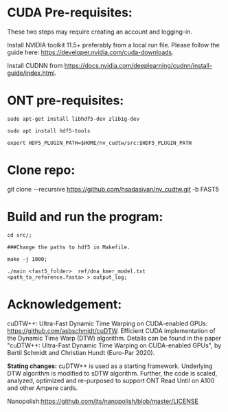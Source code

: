 # CUDA Pre-requisites:
These two steps may require creating an account and logging-in.

Install NVIDIA toolkit 11.5+ preferably from a local run file. Please follow the guide here: https://developer.nvidia.com/cuda-downloads.

Install CUDNN from https://docs.nvidia.com/deeplearning/cudnn/install-guide/index.html.

# ONT pre-requisites:
```
sudo apt-get install libhdf5-dev zlib1g-dev

sudo apt install hdf5-tools

export HDF5_PLUGIN_PATH=$HOME/nv_cudtw/src:$HDF5_PLUGIN_PATH
```

# Clone repo:
git clone --recursive https://github.com/hsadasivan/nv_cudtw.git -b FAST5

# Build and run the program:
```
cd src/;

###Change the paths to hdf5 in Makefile.

make -j 1000;

./main <fast5_folder>  ref/dna_kmer_model.txt <path_to_reference.fasta> > output_log;
```
# Acknowledgement:
cuDTW++: Ultra-Fast Dynamic Time Warping on CUDA-enabled GPUs: https://github.com/asbschmidt/cuDTW.
Efficient CUDA implementation of the Dynamic Time Warp (DTW) algorithm. Details can be found in the paper "cuDTW++: Ultra-Fast Dynamic Time Warping on CUDA-enabled GPUs", by Bertil Schmidt and Christian Hundt (Euro-Par 2020).

**Stating changes:** cuDTW++ is used as a starting framework. Underlying DTW algorithm is modified to sDTW algorithm. Further, the code is scaled, analyzed, optimized and re-purposed to support ONT Read Until on A100 and other Ampere cards.

Nanopolish:https://github.com/jts/nanopolish/blob/master/LICENSE

